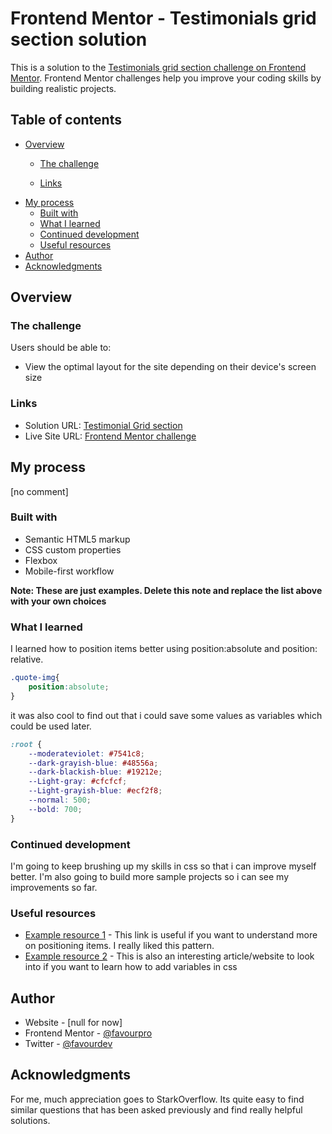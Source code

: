 # Frontend Mentor - Testimonials grid section solution

This is a solution to the [Testimonials grid section challenge on Frontend Mentor](https://www.frontendmentor.io/challenges/testimonials-grid-section-Nnw6J7Un7). Frontend Mentor challenges help you improve your coding skills by building realistic projects. 

## Table of contents

- [Overview](#overview)
  - [The challenge](#the-challenge)

  - [Links](#links)
- [My process](#my-process)
  - [Built with](#built-with)
  - [What I learned](#what-i-learned)
  - [Continued development](#continued-development)
  - [Useful resources](#useful-resources)
- [Author](#author)
- [Acknowledgments](#acknowledgments)


## Overview

### The challenge

Users should be able to:

- View the optimal layout for the site depending on their device's screen size


### Links

- Solution URL: [Testimonial Grid section](https://favourpro.github.io/Testimonials-grid-section-frontend-mentor/)
- Live Site URL: [Frontend Mentor challenge](https://www.frontendmentor.io/solutions/tesimonial-grid-section-uLcxcEIOM)

## My process
[no comment]

### Built with

- Semantic HTML5 markup
- CSS custom properties
- Flexbox
- Mobile-first workflow


**Note: These are just examples. Delete this note and replace the list above with your own choices**

### What I learned

I learned how to position items better using position:absolute and position: relative.
```css
.quote-img{
    position:absolute;
}
```

it was also cool to find out that i could save some values as variables which could be used later.

```css
:root {
    --moderateviolet: #7541c8;
    --dark-grayish-blue: #48556a;
    --dark-blackish-blue: #19212e;
    --Light-gray: #cfcfcf;
    --Light-grayish-blue: #ecf2f8;
    --normal: 500;
    --bold: 700;
}
```



### Continued development

I'm going to keep  brushing up my skills in css so that i can improve myself better. I'm also going to build more sample projects so i can see my improvements so far.


### Useful resources

- [Example resource 1](https://www.stackoverflow.com/a/42720659/11853945) - This link is useful if you want to understand more on positioning items. I really liked this pattern.
- [Example resource 2](https://www.w3schools.com/css/css3_variables.asp#:~:text=ADVERTISEMENT-,How%20var()%20Works,-First%20of%20all) - This is also an interesting article/website to look into if you want to learn how to add variables in css


## Author

- Website - [null for now]
- Frontend Mentor - [@favourpro](https://www.frontendmentor.io/profile/favourpro)
- Twitter - [@favourdev](https://www.twitter.com/favourdev)



## Acknowledgments

For me, much appreciation goes to StarkOverflow. Its quite easy to find similar questions that has been asked previously and find really helpful solutions.


